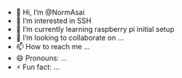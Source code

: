 - 👋 Hi, I’m @NormAsai
- 👀 I’m interested in SSH 
- 🌱 I’m currently learning raspberry pi initial setup
- 💞️ I’m looking to collaborate on ...
- 📫 How to reach me ...
- 😄 Pronouns: ...
- ⚡ Fun fact: ...

<!---
NormAsai/NormAsai is a ✨ special ✨ repository because its `README.md` (this file) appears on your GitHub profile.
You can click the Preview link to take a look at your changes.
--->

